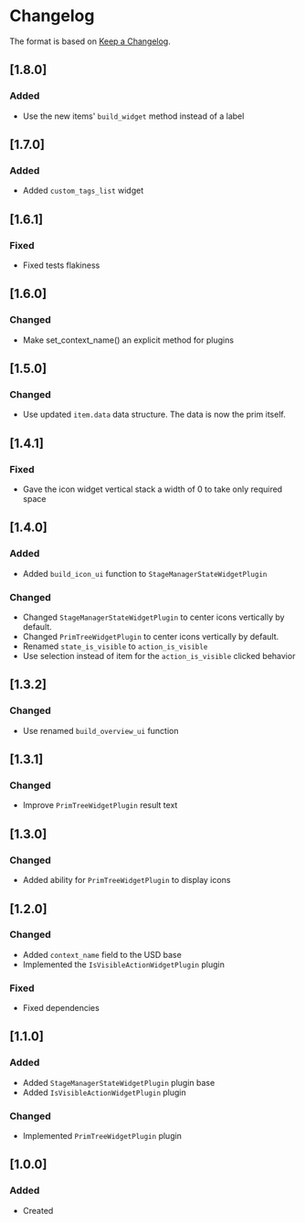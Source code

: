 # Changelog
The format is based on [Keep a Changelog](https://keepachangelog.com/en/1.0.0/).

## [1.8.0]
### Added
- Use the new items' `build_widget` method instead of a label

## [1.7.0]
### Added
- Added `custom_tags_list` widget

## [1.6.1]
### Fixed
- Fixed tests flakiness

## [1.6.0]
### Changed
- Make set_context_name() an explicit method for plugins

## [1.5.0]
### Changed
- Use updated `item.data` data structure. The data is now the prim itself.

## [1.4.1]
### Fixed
- Gave the icon widget vertical stack a width of 0 to take only required space

## [1.4.0]
### Added
- Added `build_icon_ui` function to `StageManagerStateWidgetPlugin`

### Changed
- Changed `StageManagerStateWidgetPlugin` to center icons vertically by default.
- Changed `PrimTreeWidgetPlugin` to center icons vertically by default.
- Renamed `state_is_visible` to `action_is_visible`
- Use selection instead of item for the `action_is_visible` clicked behavior

## [1.3.2]
### Changed
- Use renamed `build_overview_ui` function

## [1.3.1]
### Changed
- Improve `PrimTreeWidgetPlugin` result text

## [1.3.0]
### Changed
- Added ability for `PrimTreeWidgetPlugin` to display icons

## [1.2.0]
### Changed
- Added `context_name` field to the USD base
- Implemented the `IsVisibleActionWidgetPlugin` plugin

### Fixed
- Fixed dependencies

## [1.1.0]
### Added
- Added `StageManagerStateWidgetPlugin` plugin base
- Added `IsVisibleActionWidgetPlugin` plugin

### Changed
- Implemented `PrimTreeWidgetPlugin` plugin

## [1.0.0]
### Added
- Created
